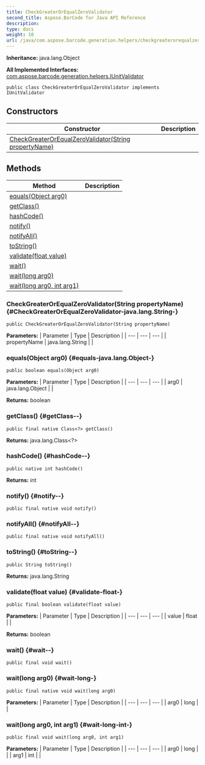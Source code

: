 ```yaml
---
title: CheckGreaterOrEqualZeroValidator
second_title: Aspose.BarCode for Java API Reference
description: 
type: docs
weight: 10
url: /java/com.aspose.barcode.generation.helpers/checkgreaterorequalzerovalidator/
---
```

**Inheritance:**
java.lang.Object

**All Implemented Interfaces:**
[com.aspose.barcode.generation.helpers.IUnitValidator](../../com.aspose.barcode.generation.helpers/iunitvalidator)
```
public class CheckGreaterOrEqualZeroValidator implements IUnitValidator
```
## Constructors

| Constructor | Description |
| --- | --- |
| [CheckGreaterOrEqualZeroValidator(String propertyName)](#CheckGreaterOrEqualZeroValidator-java.lang.String-) |  |
## Methods

| Method | Description |
| --- | --- |
| [equals(Object arg0)](#equals-java.lang.Object-) |  |
| [getClass()](#getClass--) |  |
| [hashCode()](#hashCode--) |  |
| [notify()](#notify--) |  |
| [notifyAll()](#notifyAll--) |  |
| [toString()](#toString--) |  |
| [validate(float value)](#validate-float-) |  |
| [wait()](#wait--) |  |
| [wait(long arg0)](#wait-long-) |  |
| [wait(long arg0, int arg1)](#wait-long-int-) |  |
### CheckGreaterOrEqualZeroValidator(String propertyName) {#CheckGreaterOrEqualZeroValidator-java.lang.String-}
```
public CheckGreaterOrEqualZeroValidator(String propertyName)
```


**Parameters:**
| Parameter | Type | Description |
| --- | --- | --- |
| propertyName | java.lang.String |  |

### equals(Object arg0) {#equals-java.lang.Object-}
```
public boolean equals(Object arg0)
```




**Parameters:**
| Parameter | Type | Description |
| --- | --- | --- |
| arg0 | java.lang.Object |  |

**Returns:**
boolean
### getClass() {#getClass--}
```
public final native Class<?> getClass()
```




**Returns:**
java.lang.Class<?>
### hashCode() {#hashCode--}
```
public native int hashCode()
```




**Returns:**
int
### notify() {#notify--}
```
public final native void notify()
```




### notifyAll() {#notifyAll--}
```
public final native void notifyAll()
```




### toString() {#toString--}
```
public String toString()
```




**Returns:**
java.lang.String
### validate(float value) {#validate-float-}
```
public final boolean validate(float value)
```




**Parameters:**
| Parameter | Type | Description |
| --- | --- | --- |
| value | float |  |

**Returns:**
boolean
### wait() {#wait--}
```
public final void wait()
```




### wait(long arg0) {#wait-long-}
```
public final native void wait(long arg0)
```




**Parameters:**
| Parameter | Type | Description |
| --- | --- | --- |
| arg0 | long |  |

### wait(long arg0, int arg1) {#wait-long-int-}
```
public final void wait(long arg0, int arg1)
```




**Parameters:**
| Parameter | Type | Description |
| --- | --- | --- |
| arg0 | long |  |
| arg1 | int |  |

